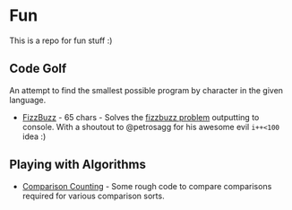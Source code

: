 # Fun

This is a repo for fun stuff :)

## Code Golf

An attempt to find the smallest possible program by character in the given language.

* [FizzBuzz][fizzbuzz] - 65 chars - Solves the [fizzbuzz problem][0] outputting to
  console. With a shoutout to @petrosagg for his awesome evil `i++<100` idea :)

## Playing with Algorithms

* [Comparison Counting][comparison] - Some rough code to compare comparisons
  required for various comparison sorts.

[fizzbuzz]:/golf/fizz.js
[comparison]:/alg/comparisonCount.go

[0]:http://blog.codinghorror.com/why-cant-programmers-program/
